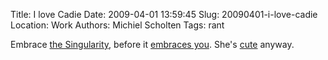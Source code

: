 Title: I love Cadie
Date: 2009-04-01 13:59:45
Slug: 20090401-i-love-cadie
Location: Work
Authors: Michiel Scholten
Tags: rant

<p>Embrace <a href="http://cadiesingularity.blogspot.com/">the Singularity</a>, before it <a href="http://maps.google.com/cadie">embraces you</a>. She's <a href="http://aquariusoft.org/gallery/v/screenies/linux/20090401_cadie_image_search.png.html">cute</a> anyway.</p>